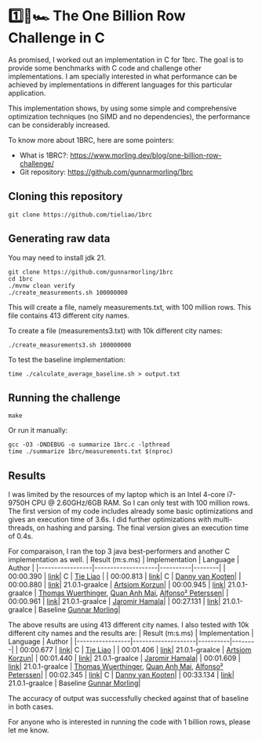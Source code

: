 # 1️⃣🐝🏎️ The One Billion Row Challenge in C
As promised, I worked out an implementation in C for 1brc. The goal is
to provide some benchmarks with C code and challenge other implementations.
I am specially interested in what performance can be achieved by implementations
in different languages for this particular application.

This implementation shows, by using some simple and comprehensive optimization
techniques (no SIMD and no dependencies), the performance can be considerably increased. 

To know more about 1BRC, here are some pointers:
- What is 1BRC?: https://www.morling.dev/blog/one-billion-row-challenge/
- Git repository: https://github.com/gunnarmorling/1brc

## Cloning this repository
```
git clone https://github.com/tieliao/1brc
```

## Generating raw data
You may need to install jdk 21.
```
git clone https://github.com/gunnarmorling/1brc
cd 1brc
./mvnw clean verify
./create_measurements.sh 100000000
```
This will create a file, namely measurements.txt, with 100 million rows. This
file contains 413 different city names.

To create a file (measurements3.txt) with 10k different city names:
```
./create_measurements3.sh 100000000
```

To test the baseline implementation:
```
time ./calculate_average_baseline.sh > output.txt
```

## Running the challenge

```
make
```
Or run it manually:
```
gcc -O3 -DNDEBUG -o summarize 1brc.c -lpthread
time ./summarize 1brc/measurements.txt $(nproc)
```

## Results
I was limited by the resources of my laptop which is an Intel 4-core i7-9750H CPU @ 2.60GHz/6GB RAM. So I can only test with 100 million rows.
The first version of my code includes already some basic optimizations and gives
an execution time of 3.6s. I did further optimizations with multi-threads,
on hashing and parsing. The final version gives an execution time of 0.4s.

For comparaison, I ran the top 3 java best-performers and another C implementation as well.
| Result (m:s.ms) | Implementation     | Language | Author |
|-----------------|--------------------|----------|--------|
|       00:00.390 | [link](https://github.com/tieliao/1brc)| C | [Tie Liao](https://github.com/tieliao) |
|       00:00.813 | [link](https://github.com/dannyvankooten/1brc)| C | [Danny van Kooten](https://github.com/dannyvankooten)|
|       00:00.880 | [link](https://github.com/gunnarmorling/1brc/blob/main/src/main/java/dev/morling/onebrc/CalculateAverage_artsiomkorzun.java)| 21.0.1-graalce | [Artsiom Korzun](https://github.com/artsiomkorzun)|
|       00:00.945 | [link](https://github.com/gunnarmorling/1brc/blob/main/src/main/java/dev/morling/onebrc/CalculateAverage_thomaswue.java)| 21.0.1-graalce | [Thomas Wuerthinger](https://github.com/thomaswue), [Quan Anh Mai](https://github.com/merykitty), [Alfonso² Peterssen](https://github.com/mukel)|
|       00:00.961 | [link](https://github.com/gunnarmorling/1brc/blob/main/src/main/java/dev/morling/onebrc/CalculateAverage_jerrinot.java)| 21.0.1-graalce  | [Jaromir Hamala](https://github.com/jerrinot)|
|       00:27.131 | [link](https://github.com/gunnarmorling/1brc/blob/main/src/main/java/dev/morling/onebrc/CalculateAverage_baseline.java)| 21.0.1-graalce  | Baseline [Gunnar Morling](https://github.com/gunnarmorling)|

The above results are using 413 different city names. I also tested with 10k different city names and the results are:
| Result (m:s.ms) | Implementation     | Language | Author |
|-----------------|--------------------|----------|--------|
|       00:00.677 | [link](https://github.com/tieliao/1brc)| C | [Tie Liao](https://github.com/tieliao) |
|       00:01.406 | [link](https://github.com/gunnarmorling/1brc/blob/main/src/main/java/dev/morling/onebrc/CalculateAverage_artsiomkorzun.java)| 21.0.1-graalce | [Artsiom Korzun](https://github.com/artsiomkorzun)|
|       00:01.440 | [link](https://github.com/gunnarmorling/1brc/blob/main/src/main/java/dev/morling/onebrc/CalculateAverage_jerrinot.java)| 21.0.1-graalce  | [Jaromir Hamala](https://github.com/jerrinot)|
|       00:01.609 | [link](https://github.com/gunnarmorling/1brc/blob/main/src/main/java/dev/morling/onebrc/CalculateAverage_thomaswue.java)| 21.0.1-graalce | [Thomas Wuerthinger](https://github.com/thomaswue), [Quan Anh Mai](https://github.com/merykitty), [Alfonso² Peterssen](https://github.com/mukel)|
|       00:02.345 | [link](https://github.com/dannyvankooten/1brc)| C | [Danny van Kooten](https://github.com/dannyvankooten)|
|       00:33.134 | [link](https://github.com/gunnarmorling/1brc/blob/main/src/main/java/dev/morling/onebrc/CalculateAverage_baseline.java)| 21.0.1-graalce  | Baseline [Gunnar Morling](https://github.com/gunnarmorling)|

The accuracy of output was successfully checked against that of baseline in both cases.

For anyone who is interested in running the code with 1 billion rows, please let me know.
